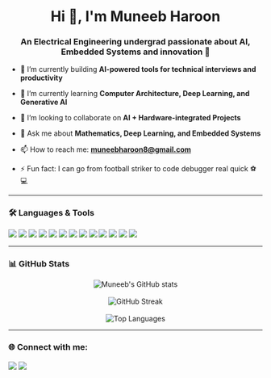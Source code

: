 <h1 align="center">Hi 👋, I'm Muneeb Haroon</h1>
<h3 align="center">An Electrical Engineering undergrad passionate about AI, Embedded Systems and innovation 🚀</h3>

- 🔭 I’m currently building **AI-powered tools for technical interviews and productivity**

- 🌱 I’m currently learning **Computer Architecture, Deep Learning, and Generative AI**

- 👯 I’m looking to collaborate on **AI + Hardware-integrated Projects**

- 💬 Ask me about **Mathematics, Deep Learning, and Embedded Systems**

- 📫 How to reach me: **muneebharoon8@gmail.com**

- ⚡ Fun fact: I can go from football striker to code debugger real quick ⚽💻

---

### 🛠️ Languages & Tools

<p align="left">
  <a href="https://www.python.org/" target="_blank"><img src="https://img.shields.io/badge/Python-3776AB?style=for-the-badge&logo=python&logoColor=white"/></a>
  <a href="https://www.cplusplus.com/" target="_blank"><img src="https://img.shields.io/badge/C++-00599C?style=for-the-badge&logo=cplusplus&logoColor=white"/></a>
  <a href="https://www.learn-c.org/" target="_blank"><img src="https://img.shields.io/badge/C-00599C?style=for-the-badge&logo=c&logoColor=white"/></a>
  <a href="https://www.opencv.org/" target="_blank"><img src="https://img.shields.io/badge/OpenCV-5C3EE8?style=for-the-badge&logo=opencv&logoColor=white"/></a>
  <a href="https://pytorch.org/" target="_blank"><img src="https://img.shields.io/badge/PyTorch-EE4C2C?style=for-the-badge&logo=pytorch&logoColor=white"/></a>
  <a href="https://scikit-learn.org/" target="_blank"><img src="https://img.shields.io/badge/scikit--learn-F7931E?style=for-the-badge&logo=scikit-learn&logoColor=white"/></a>
  <a href="https://www.tensorflow.org/" target="_blank"><img src="https://img.shields.io/badge/TensorFlow-FF6F00?style=for-the-badge&logo=tensorflow&logoColor=white"/></a>
  <a href="https://streamlit.io/" target="_blank"><img src="https://img.shields.io/badge/Streamlit-FF4B4B?style=for-the-badge&logo=streamlit&logoColor=white"/></a>
  <a href="https://www.qt.io/" target="_blank"><img src="https://img.shields.io/badge/Qt-41CD52?style=for-the-badge&logo=qt&logoColor=white"/></a>
  <a href="https://www.sqlite.org/" target="_blank"><img src="https://img.shields.io/badge/SQLite-003B57?style=for-the-badge&logo=sqlite&logoColor=white"/></a>
  <a href="https://git-scm.com/" target="_blank"><img src="https://img.shields.io/badge/Git-F05032?style=for-the-badge&logo=git&logoColor=white"/></a>
  <a href="https://jupyter.org/" target="_blank"><img src="https://img.shields.io/badge/Jupyter-F37626?style=for-the-badge&logo=jupyter&logoColor=white"/></a>
  <a href="https://colab.research.google.com/" target="_blank"><img src="https://img.shields.io/badge/Google%20Colab-F9AB00?style=for-the-badge&logo=googlecolab&logoColor=white"/></a>
</p>

---

### 📊 GitHub Stats

<p align="center">
  <img src="https://github-readme-stats.vercel.app/api?username=muneebharoon&show_icons=true&theme=radical" alt="Muneeb's GitHub stats" />
  <br/><br/>
  <img src="https://github-readme-streak-stats.herokuapp.com/?user=muneebharoon&theme=radical" alt="GitHub Streak"/>
  <br/><br/>
  <img src="https://github-readme-stats.vercel.app/api/top-langs/?username=muneebharoon&layout=compact&theme=radical&langs_count=8" alt="Top Languages" />
</p>


---

### 🌐 Connect with me:

<p align="left">
  <a href="https://linkedin.com/in/muneeb-haroon-49a1a4286" target="blank"><img align="center" src="https://img.shields.io/badge/LinkedIn-blue?style=for-the-badge&logo=linkedin&logoColor=white" /></a>
  <a href="mailto:muneebharoon8@gmail.com"><img align="center" src="https://img.shields.io/badge/Gmail-D14836?style=for-the-badge&logo=gmail&logoColor=white" /></a>
</p>
